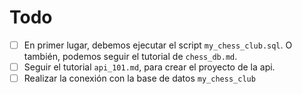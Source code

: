 # Todo
- [ ] En primer lugar, debemos ejecutar el script `my_chess_club.sql`. O también, podemos seguir el tutorial de `chess_db.md`.
- [ ] Seguir el tutorial `api_101.md`, para crear el proyecto de la api. 
- [ ] Realizar la conexión con la base de datos `my_chess_club`